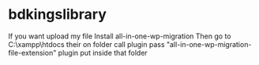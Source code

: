 # bdkingslibrary

If you want upload my file Install all-in-one-wp-migration
Then go to
C:\xampp\htdocs    			their on folder call plugin 
pass "all-in-one-wp-migration-file-extension" plugin put inside that folder

